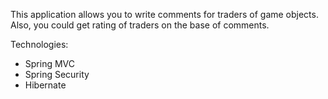 This application allows you to write comments for traders of game objects. Also, you could get rating of traders on the base of comments.

Technologies:
  * Spring MVC
  * Spring Security
  * Hibernate
